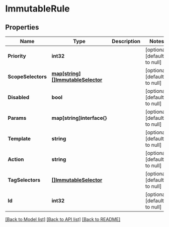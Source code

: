 # ImmutableRule

## Properties
Name | Type | Description | Notes
------------ | ------------- | ------------- | -------------
**Priority** | **int32** |  | [optional] [default to null]
**ScopeSelectors** | [**map[string][]ImmutableSelector**](array.md) |  | [optional] [default to null]
**Disabled** | **bool** |  | [optional] [default to null]
**Params** | **map[string]interface{}** |  | [optional] [default to null]
**Template** | **string** |  | [optional] [default to null]
**Action** | **string** |  | [optional] [default to null]
**TagSelectors** | [**[]ImmutableSelector**](ImmutableSelector.md) |  | [optional] [default to null]
**Id** | **int32** |  | [optional] [default to null]

[[Back to Model list]](../README.md#documentation-for-models) [[Back to API list]](../README.md#documentation-for-api-endpoints) [[Back to README]](../README.md)


